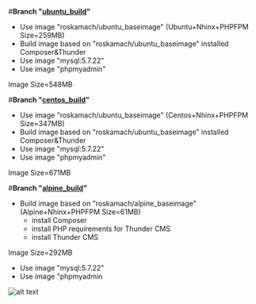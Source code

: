 #**Branch "[ubuntu_build](https://github.com/ros-kamach/thunder_nginx_phpfpm/tree/ubuntu_build)"**
   - Use image "roskamach/ubuntu_baseimage" (Ubuntu+Nhinx+PHPFPM Size=259MB)
   - Build image based on "roskamach/ubuntu_baseimage" installed Composer&Thunder 
   - Use image "mysql:5.7.22"
   - Use image "phpmyadmin"
     
   Image Size=548MB
   
#**Branch "[centos_build](https://github.com/ros-kamach/thunder_nginx_phpfpm/tree/centos_build)"**
   - Use image "roskamach/ubuntu_baseimage" (Centos+Nhinx+PHPFPM Size=347MB)
   - Build image based on "roskamach/ubuntu_baseimage" installed Composer&Thunder 
   - Use image "mysql:5.7.22"
   - Use image "phpmyadmin"
     
   Image Size=671MB
   
#**Branch "[alpine_build](https://github.com/ros-kamach/drupal_nginx_phpfpm/tree/alpine_build)"**
   - Build image based on  "roskamach/alpine_baseimage" (Alpine+Nhinx+PHPFPM Size=61MB)
     - install Composer
     - install PHP requirements for Thunder CMS
     - install Thunder CMS
     
   Image Size=292MB
       
   - Use image "mysql:5.7.22"
   - Use image "phpmyadmin
   

![alt text](https://www.drupal.org/files/Thunder_WBM_20160126.png)
